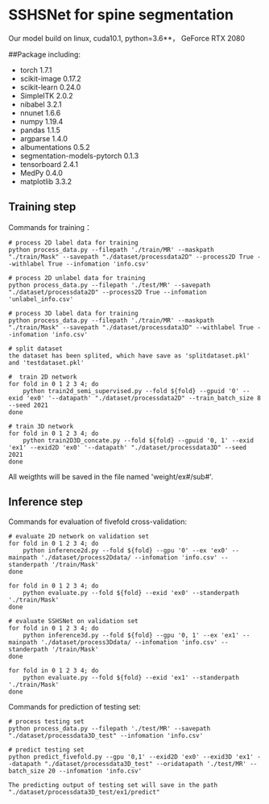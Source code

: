 # SSHSNet for spine segmentation
Our model build on linux, cuda10.1, python=3.6**， GeForce RTX 2080

##Package including:
* torch 1.7.1
* scikit-image 0.17.2
* scikit-learn 0.24.0
* SimpleITK 2.0.2
* nibabel 3.2.1
* nnunet 1.6.6
* numpy 1.19.4
* pandas 1.1.5
* argparse 1.4.0
* albumentations 0.5.2
* segmentation-models-pytorch 0.1.3
* tensorboard 2.4.1
* MedPy 0.4.0
* matplotlib 3.3.2

## Training step

Commands for training：

    # process 2D label data for training
    python process_data.py --filepath './train/MR' --maskpath "./train/Mask" --savepath "./dataset/processdata2D" --process2D True --withlabel True --infomation 'info.csv'
    
    # process 2D unlabel data for training
    python process_data.py --filepath './test/MR' --savepath "./dataset/processdata2D" --process2D True --infomation 'unlabel_info.csv'
    
    # process 3D label data for training
    python process_data.py --filepath './train/MR' --maskpath "./train/Mask" --savepath "./dataset/processdata3D" --withlabel True --infomation 'info.csv'
    
    # split dataset
    the dataset has been splited, which have save as 'splitdataset.pkl' and 'testdataset.pkl'
    
    #  train 2D network
    for fold in 0 1 2 3 4; do
        python train2d_semi_supervised.py --fold ${fold} --gpuid '0' --exid 'ex0' '--datapath' "./dataset/processdata2D" --train_batch_size 8 --seed 2021
    done
  
    # train 3D network
    for fold in 0 1 2 3 4; do
        python train2D3D_concate.py --fold ${fold} --gpuid '0, 1' --exid 'ex1' --exid2D 'ex0' '--datapath' "./dataset/processdata3D" --seed 2021
    done
    
All weigthts will be saved in the file named 'weight/ex#/sub#'.
    
## Inference step
Commands for evaluation of fivefold cross-validation:

    # evaluate 2D network on validation set
    for fold in 0 1 2 3 4; do
        python inference2d.py --fold ${fold} --gpu '0' --ex 'ex0' --mainpath './dataset/process2Ddata/ --infomation 'info.csv' --standerpath '/train/Mask'
    done
    
    for fold in 0 1 2 3 4; do
        python evaluate.py --fold ${fold} --exid 'ex0' --standerpath './train/Mask'
    done
    
    # evaluate SSHSNet on validation set 
    for fold in 0 1 2 3 4; do
        python inference3d.py --fold ${fold} --gpu '0, 1' --ex 'ex1' --mainpath './dataset/process3Ddata/ --infomation 'info.csv' --standerpath '/train/Mask'
    done
    
    for fold in 0 1 2 3 4; do
        python evaluate.py --fold ${fold} --exid 'ex1' --standerpath './train/Mask'
    done

Commands for prediction of testing set:
    
    # process testing set
    python process_data.py --filepath './test/MR' --savepath "./dataset/processdata3D_test" --infomation 'info.csv'
    
    # predict testing set
    python predict_fivefold.py --gpu '0,1' --exid2D 'ex0' --exid3D 'ex1' --datapath "./dataset/processdata3D_test" --oridatapath './test/MR' --batch_size 20 --infomation 'info.csv'
    
    The predicting output of testing set will save in the path "./dataset/processdata3D_test/ex1/predict"

    
    





